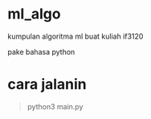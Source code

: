 # ml_algo

kumpulan algoritma ml buat kuliah if3120

pake bahasa python

# cara jalanin

> python3 main.py
